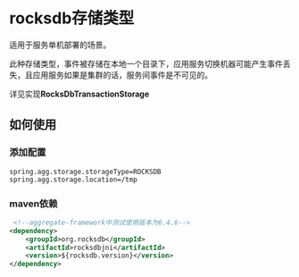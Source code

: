 # rocksdb存储类型
适用于服务单机部署的场景。    
  
此种存储类型，事件被存储在本地一个目录下，应用服务切换机器可能产生事件丢失，且应用服务如果是集群的话，服务间事件是不可见的。   
   
详见实现**RocksDbTransactionStorage**

## 如何使用
### 添加配置
```properties
spring.agg.storage.storageType=ROCKSDB
spring.agg.storage.location=/tmp
```
### maven依赖

```xml
 <!--aggregate-framework中测试使用版本为6.4.6-->
<dependency>
    <groupId>org.rocksdb</groupId>
    <artifactId>rocksdbjni</artifactId>
    <version>${rocksdb.version}</version>
</dependency>
```

